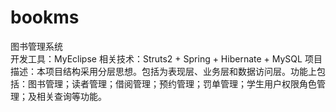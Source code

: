 bookms
======

图书管理系统<br>
开发工具：MyEclipse
相关技术：Struts2 + Spring + Hibernate + MySQL 
项目描述：本项目结构采用分层思想。包括为表现层、业务层和数据访问层。功能上包括：图书管理；读者管理；借阅管理；预约管理；罚单管理；学生用户权限角色管理；及相关查询等功能。
